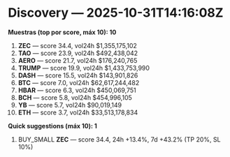 # Discovery — 2025-10-31T14:16:08Z

**Muestras (top por score, máx 10): 10**

1. **ZEC** — score 34.4, vol24h $1,355,175,102
2. **TAO** — score 23.9, vol24h $492,438,042
3. **AERO** — score 21.7, vol24h $176,240,765
4. **TRUMP** — score 19.9, vol24h $1,433,753,990
5. **DASH** — score 15.5, vol24h $143,901,826
6. **BTC** — score 7.0, vol24h $62,617,244,482
7. **HBAR** — score 6.3, vol24h $450,069,751
8. **BCH** — score 5.8, vol24h $454,996,105
9. **YB** — score 5.7, vol24h $90,019,149
10. **ETH** — score 3.7, vol24h $33,513,178,834

**Quick suggestions (máx 10): 1**

1. BUY_SMALL **ZEC** — score 34.4, 24h +13.4%, 7d +43.2% (TP 20%, SL 10%)
